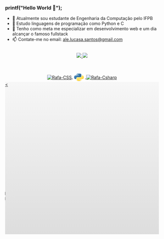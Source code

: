 ### printf("Hello World 👋");

- 🔭 Atualmente sou estudante de Engenharia da Computação pelo IFPB
- 🌱 Estudo linguagens de programação como Python e C
- 📌 Tenho como meta me especializar em desenvolvimento web e um dia alcançar o famoso fullstack
- 📫 Contate-me no email: ale.lucasa.santos@gmail.com

##

<div align="center">
  <a href="https://github.com/alelucas2k">
  <img height="180em" src="https://github-readme-stats.vercel.app/api?username=alelucas2k&show_icons=true&theme=gotham&include_all_commits=true&count_private=true"/>
  <img height="180em" src="https://github-readme-stats.vercel.app/api/top-langs/?username=alelucas2k&layout=compactlangs_count=7&theme=gotham"/>
</div>
  
 ##
  
<div style="display: inline_block"><br>
  <div align="center">
  <img align="center" alt="Rafa-CSS" height="30" width="40" src="https://cdn.jsdelivr.net/gh/devicons/devicon/icons/jupyter/jupyter-original-wordmark.svg" />
  <img align="center" alt="Rafa-Python" height="30" width="40" src="https://raw.githubusercontent.com/devicons/devicon/master/icons/python/python-original.svg">
  <img align="center" alt="Rafa-Csharp" height="30" width="40" src="https://cdn.jsdelivr.net/gh/devicons/devicon/icons/c/c-original.svg" />
</div>

 <div style="background: linear-gradient(to bottom, #f7f7f7, #ddd); height: 500px;">
  <div class="rain">
    <div class="drop"></div>
    <div class="drop"></div>
    <<div class="drop"></div>
    <!-- adicione quantas divs de classe "drop" quiser -->
  </div>
</div>

<style>
  .rain {
    width: 100%;
    height: 100%;
    position: relative;
  }

  .drop {
    position: absolute;
    width: 1px;
    height: 10px;
    background: #555;
    opacity: 0;
    animation: fall 1s linear infinite;
  }

  @keyframes fall {
    0% {
      opacity: 0;
      transform: translateY(-20px);
    }
    100% {
      opacity: 1;
      transform: translateY(500px);
    }
  }
</style>

 ##
 
